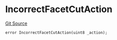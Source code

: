 # IncorrectFacetCutAction
[Git Source](https://github.com/thrackle-io/rules-protocol/blob/108c58e2bb8e5c2e5062cebb48a41dcaadcbfcd8/src/economic/ruleProcessor/RuleProcessorDiamondLib.sol)


```solidity
error IncorrectFacetCutAction(uint8 _action);
```

